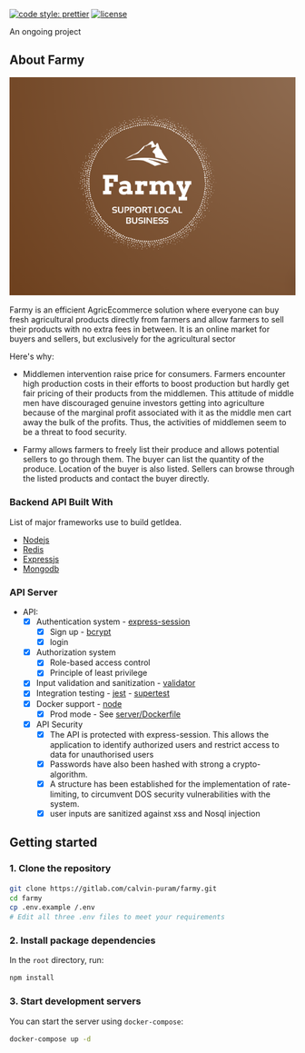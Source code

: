 [![code style: prettier](https://img.shields.io/badge/code_style-prettier-ff69b4.svg)](https://github.com/prettier/prettier)
[![license](https://img.shields.io/github/license/t-ho/mern-stack)](https://gitlab.com/calvin-puram/farmy/-/blob/master/LICENSE)

An ongoing project

## About Farmy

<img src="./public/img/farmy.png" alt="Logo" />

Farmy is an efficient AgricEcommerce solution where everyone can buy fresh agricultural products directly from farmers and allow farmers to sell their products with no extra fees in between. It is an online market for buyers and sellers, but exclusively for the agricultural sector

Here's why:

- Middlemen intervention raise price for consumers. Farmers encounter high production costs in their efforts to boost production but hardly get fair pricing of their products from the middlemen. This attitude of middle men have discouraged genuine investors getting into agriculture because of the marginal profit associated with it as the middle men cart away the bulk of the profits. Thus, the activities of middlemen seem to be a threat to food security.

- Farmy allows farmers to freely list their produce and allows potential sellers to go through them. The buyer can list the quantity of the produce. Location of the buyer is also listed. Sellers can browse through the listed products and contact the buyer directly.

### Backend API Built With

List of major frameworks use to build getIdea.

- [Nodejs](https://nodejs.org/en/)
- [Redis](https://redis.io/)
- [Expressjs](https://expressjs.com/)
- [Mongodb](https://www.mongodb.com/)

### API Server

<!-- **NOTE: The full API documentation can be found [here](https://documenter.getpostman.com/view/5936515/TVmJgy8R)** -->

- API:
  - [x] Authentication system - [express-session](https://www.npmjs.com/package/express-session)
    - [x] Sign up - [bcrypt](https://www.npmjs.com/package/bcrypt)
    - [x] login
  - [x] Authorization system
    - [x] Role-based access control
    - [x] Principle of least privilege
  - [x] Input validation and sanitization - [validator](https://www.npmjs.com/package/validator)
  - [x] Integration testing - [jest](https://jestjs.io/) - [supertest](https://www.npmjs.com/package/supertest)
  - [x] Docker support - [node](https://hub.docker.com/_/node)
    - [x] Prod mode - See [server/Dockerfile](https://gitlab.com/calvin-puram/product-store/-/blob/master/server/Dockerfile)
  - [x] API Security
    - [x] The API is protected with express-session. This allows the application to identify authorized users and restrict access to data for unauthorised users
    - [x] Passwords have also been hashed with strong a crypto-algorithm.
    - [x] A structure has been established for the implementation of rate-limiting, to circumvent DOS security vulnerabilities with the system.
    - [x] user inputs are sanitized against xss and Nosql injection

## Getting started

### 1. Clone the repository

```bash
git clone https://gitlab.com/calvin-puram/farmy.git
cd farmy
cp .env.example /.env
# Edit all three .env files to meet your requirements
```

### 2. Install package dependencies

In the `root` directory, run:

```bash
npm install
```

### 3. Start development servers

You can start the server using `docker-compose`:

```bash
docker-compose up -d
```
